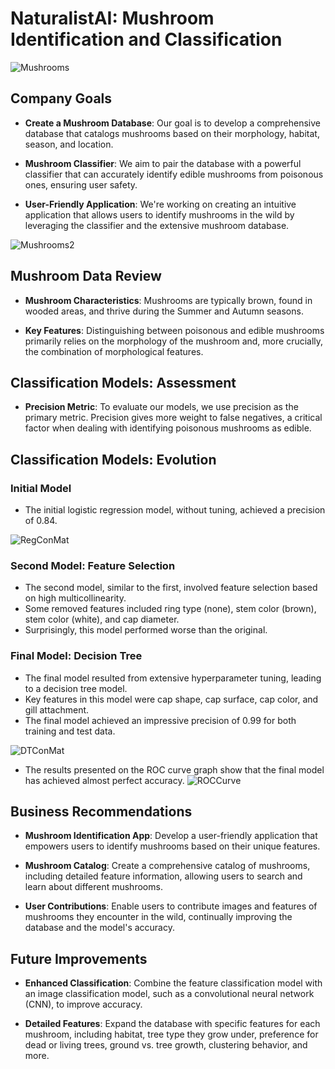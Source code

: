 # NaturalistAI: Mushroom Identification and Classification

![Mushrooms](https://github.com/jacobserfaty/Mushroom-Identification-Project/blob/main/Images/Mushrooms.png)

## Company Goals
- **Create a Mushroom Database**: Our goal is to develop a comprehensive database that catalogs mushrooms based on their morphology, habitat, season, and location.

- **Mushroom Classifier**: We aim to pair the database with a powerful classifier that can accurately identify edible mushrooms from poisonous ones, ensuring user safety.

- **User-Friendly Application**: We're working on creating an intuitive application that allows users to identify mushrooms in the wild by leveraging the classifier and the extensive mushroom database.

![Mushrooms2](https://github.com/jacobserfaty/Mushroom-Identification-Project/blob/main/Images/Mushrooms2.png)


## Mushroom Data Review

- **Mushroom Characteristics**: Mushrooms are typically brown, found in wooded areas, and thrive during the Summer and Autumn seasons.

- **Key Features**: Distinguishing between poisonous and edible mushrooms primarily relies on the morphology of the mushroom and, more crucially, the combination of morphological features.


## Classification Models: Assessment

- **Precision Metric**: To evaluate our models, we use precision as the primary metric. Precision gives more weight to false negatives, a critical factor when dealing with identifying poisonous mushrooms as edible.


## Classification Models: Evolution

### Initial Model

- The initial logistic regression model, without tuning, achieved a precision of 0.84.

![RegConMat](https://github.com/jacobserfaty/Mushroom-Identification-Project/blob/main/Images/RegConMat.png)

### Second Model: Feature Selection

- The second model, similar to the first, involved feature selection based on high multicollinearity.
- Some removed features included ring type (none), stem color (brown), stem color (white), and cap diameter.
- Surprisingly, this model performed worse than the original.

### Final Model: Decision Tree

- The final model resulted from extensive hyperparameter tuning, leading to a decision tree model.
- Key features in this model were cap shape, cap surface, cap color, and gill attachment.
- The final model achieved an impressive precision of 0.99 for both training and test data.

![DTConMat](https://github.com/jacobserfaty/Mushroom-Identification-Project/blob/main/Images/DTConMat.png)

- The results presented on the ROC curve graph show that the final model has achieved almost perfect accuracy.
![ROCCurve](https://github.com/jacobserfaty/Mushroom-Identification-Project/blob/main/Images/ROCCurve.png)


## Business Recommendations

- **Mushroom Identification App**: Develop a user-friendly application that empowers users to identify mushrooms based on their unique features.

- **Mushroom Catalog**: Create a comprehensive catalog of mushrooms, including detailed feature information, allowing users to search and learn about different mushrooms.

- **User Contributions**: Enable users to contribute images and features of mushrooms they encounter in the wild, continually improving the database and the model's accuracy.


## Future Improvements

- **Enhanced Classification**: Combine the feature classification model with an image classification model, such as a convolutional neural network (CNN), to improve accuracy.

- **Detailed Features**: Expand the database with specific features for each mushroom, including habitat, tree type they grow under, preference for dead or living trees, ground vs. tree growth, clustering behavior, and more.
